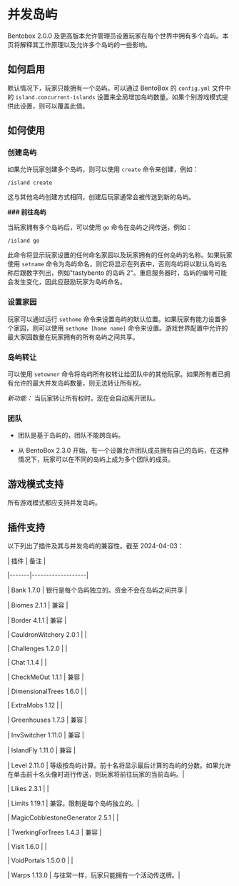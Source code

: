 # 并发岛屿

Bentobox 2.0.0 及更高版本允许管理员设置玩家在每个世界中拥有多个岛屿。本页将解释其工作原理以及允许多个岛屿的一些影响。

## 如何启用

默认情况下，玩家只能拥有一个岛屿。可以通过 BentoBox 的 `config.yml` 文件中的 `island.concurrent-islands` 设置来全局增加岛屿数量。如果个别游戏模式提供此设置，则可以覆盖此值。

## 如何使用

### 创建岛屿

如果允许玩家创建多个岛屿，则可以使用 `create` 命令来创建，例如：

`/island create`

这与其他岛屿创建方式相同，创建后玩家通常会被传送到新的岛屿。

**\### 前往岛屿**

当玩家拥有多个岛屿后，可以使用 `go` 命令在岛屿之间传送，例如：

`/island go`

此命令将显示玩家设置的任何命名家园以及玩家拥有的任何岛屿的名称。如果玩家使用 `setname` 命令为岛屿命名，则它将显示在列表中，否则岛屿将以默认岛屿名称后跟数字列出，例如"tastybento 的岛屿 2"。重启服务器时，岛屿的编号可能会发生变化，因此应鼓励玩家为岛屿命名。

### 设置家园

玩家可以通过运行 `sethome` 命令来设置岛屿的默认位置。如果玩家有能力设置多个家园，则可以使用 `sethome [home name]` 命令来设置。游戏世界配置中允许的最大家园数量在玩家拥有的所有岛屿之间共享。

### 岛屿转让

可以使用 `setowner` 命令将岛屿所有权转让给团队中的其他玩家。如果所有者已拥有允许的最大并发岛屿数量，则无法转让所有权。

_新功能：_ 当玩家转让所有权时，现在会自动离开团队。

### 团队

- 团队是基于岛屿的，团队不能跨岛屿。

- 从 BentoBox 2.3.0 开始，有一个设置允许团队成员拥有自己的岛屿，在这种情况下，玩家可以在不同的岛屿上成为多个团队的成员。

## 游戏模式支持

所有游戏模式都应支持并发岛屿。

## 插件支持

以下列出了插件及其与并发岛屿的兼容性。截至 2024-04-03：

| 插件 | 备注 |

|-------|-------------------|

| Bank 1.7.0 | 银行是每个岛屿独立的。资金不会在岛屿之间共享 |

| Biomes 2.1.1 | 兼容 |

| Border 4.1.1 | 兼容 |

| CauldronWitchery 2.0.1 | |

| Challenges 1.2.0 | |

| Chat 1.1.4 | |

| CheckMeOut 1.1.1 | 兼容 |

| DimensionalTrees 1.6.0 | |

| ExtraMobs 1.12 | |

| Greenhouses 1.7.3 | 兼容 |

| InvSwitcher 1.11.0 | 兼容 |

| IslandFly 1.11.0 | 兼容 |

| Level 2.11.0 | 等级按岛屿计算。前十名将显示最后计算的岛屿的分数。如果允许在单击前十名头像时进行传送，则玩家将前往玩家的当前岛屿。|

| Likes 2.3.1 | |

| Limits 1.19.1 | 兼容。限制是每个岛屿独立的。|

| MagicCobblestoneGenerator 2.5.1 | |

| TwerkingForTrees 1.4.3 | 兼容 |

| Visit 1.6.0 | |

| VoidPortals 1.5.0.0 | |

| Warps 1.13.0 | 与往常一样，玩家只能拥有一个活动传送牌。|